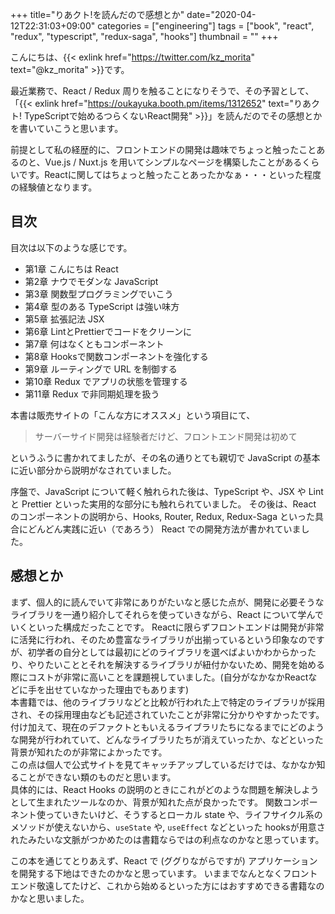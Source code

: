 +++
title="りあクト!を読んだので感想とか"
date="2020-04-12T22:31:03+09:00"
categories = ["engineering"]
tags = ["book", "react", "redux", "typescript", "redux-saga", "hooks"]
thumbnail = ""
+++

こんにちは、{{< exlink href="https://twitter.com/kz_morita" text="@kz_morita" >}}です。

最近業務で、React / Redux 周りを触ることになりそうで、その予習として、\
「{{< exlink href="https://oukayuka.booth.pm/items/1312652" text="りあクト! TypeScriptで始めるつらくないReact開発" >}}」を読んだのでその感想とかを書いていこうと思います。


前提として私の経歴的に、フロントエンドの開発は趣味でちょっと触ったことあるのと、Vue.js / Nuxt.js を用いてシンプルなページを構築したことがあるくらいです。Reactに関してはちょっと触ったことあったかなぁ・・・といった程度の経験値となります。

## 目次

目次は以下のような感じです。

* 第1章 こんにちは React
* 第2章 ナウでモダンな JavaScript
* 第3章 関数型プログラミングでいこう
* 第4章 型のある TypeScript は強い味方
* 第5章 拡張記法 JSX
* 第6章 LintとPrettierでコードをクリーンに
* 第7章 何はなくともコンポーネント
* 第8章 Hooksで関数コンポーネントを強化する
* 第9章 ルーティングで URL を制御する
* 第10章 Redux でアプリの状態を管理する
* 第11章 Redux で非同期処理を扱う

本書は販売サイトの「こんな方にオススメ」という項目にて、

> サーバーサイド開発は経験者だけど、フロントエンド開発は初めて

というふうに書かれてましたが、その名の通りとても親切で JavaScript の基本に近い部分から説明がなされていました。

序盤で、JavaScript について軽く触れられた後は、TypeScript や、JSX や Lint と Prettier といった実用的な部分にも触れられていました。
その後は、React のコンポーネントの説明から、Hooks, Router, Redux, Redux-Saga といった具合にどんどん実践に近い（であろう） React での開発方法が書かれていました。

## 感想とか

まず、個人的に読んでいて非常にありがたいなと感じた点が、開発に必要そうなライブラリを一通り紹介してそれらを使っていきながら、React について学んでいくといった構成だったことです。
Reactに限らずフロントエンドは開発が非常に活発に行われ、そのため豊富なライブラリが出揃っているという印象なのですが、初学者の自分としては最初にどのライブラリを選べばよいかわからかったり、やりたいこととそれを解決するライブラリが紐付かないため、開発を始める際にコストが非常に高いことを課題視していました。(自分がなかなかReactなどに手を出せていなかった理由でもあります)\
本書籍では、他のライブラリなどと比較が行われた上で特定のライブラリが採用され、その採用理由なども記述されていたことが非常に分かりやすかったです。付け加えて、現在のデファクトともいえるライブラリたちになるまでにどのような開発が行われていて、どんなライブラリたちが消えていったか、などといった背景が知れたのが非常によかったです。\
この点は個人で公式サイトを見てキャッチアップしているだけでは、なかなか知ることができない類のものだと思います。\
具体的には、React Hooks の説明のときにこれがどのような問題を解決しようとして生まれたツールなのか、背景が知れた点が良かったです。
関数コンポーネント使っていきたいけど、そうするとローカル state や、ライフサイクル系のメソッドが使えないから、`useState` や, `useEffect` などといった hooksが用意されたみたいな文脈がつかめたのは書籍ならではの利点なのかなと思っています。

この本を通じてとりあえず、React で (ググりながらですが) アプリケーションを開発する下地はできたのかなと思っています。
いままでなんとなくフロントエンド敬遠してたけど、これから始めるといった方にはおすすめできる書籍なのかなと思いました。
